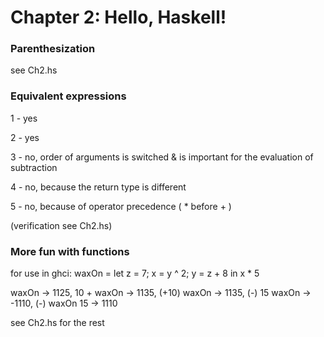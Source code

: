 # Chapter 2: Hello, Haskell!

### Parenthesization
see Ch2.hs

### Equivalent expressions
1 - yes 

2 - yes 

3 - no, order of arguments is switched & is important for the evaluation of subtraction 

4 - no, because the return type is different 

5 - no, because of operator precedence ( * before + )

(verification see Ch2.hs)

### More fun with functions

for use in ghci: 
waxOn = let z = 7; x = y ^ 2; y = z + 8 in x * 5

waxOn -> 1125, 
10 + waxOn -> 1135, 
(+10) waxOn -> 1135,
(-) 15 waxOn -> -1110,
(-) waxOn 15 -> 1110

see Ch2.hs for the rest